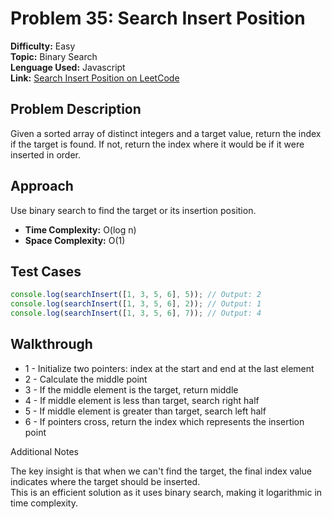 # Problem 35: Search Insert Position

**Difficulty:** Easy  
**Topic:** Binary Search  
**Lenguage Used:** Javascript  
**Link:** [Search Insert Position on LeetCode](https://leetcode.com/problems/search-insert-position/)

## Problem Description
Given a sorted array of distinct integers and a target value, return the index if the target is found. If not, return the index where it would be if it were inserted in order.

## Approach
Use binary search to find the target or its insertion position.

- **Time Complexity:** O(log n)  
- **Space Complexity:** O(1)  

## Test Cases
```javascript
console.log(searchInsert([1, 3, 5, 6], 5)); // Output: 2
console.log(searchInsert([1, 3, 5, 6], 2)); // Output: 1
console.log(searchInsert([1, 3, 5, 6], 7)); // Output: 4
```


## Walkthrough
- 1 - Initialize two pointers: index at the start and end at the last element
- 2 - Calculate the middle point
- 3 - If the middle element is the target, return middle 
- 4 - If middle element is less than target, search right half
- 5 - If middle element is greater than target, search left half
- 6 - If pointers cross, return the index which represents the insertion point


Additional Notes

The key insight is that when we can't find the target, the final index value indicates where the target should be inserted.  
This is an efficient solution as it uses binary search, making it logarithmic in time complexity.
